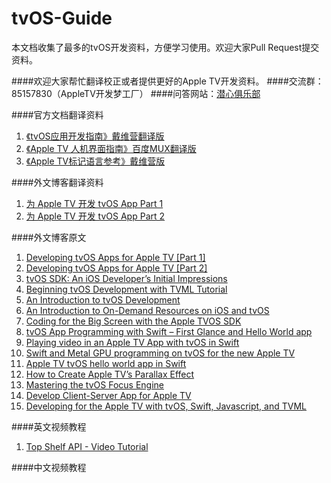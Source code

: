 # tvOS-Guide
本文档收集了最多的tvOS开发资料，方便学习使用。欢迎大家Pull Request提交资料。

####欢迎大家帮忙翻译校正或者提供更好的Apple TV开发资料。
####交流群：85157830（AppleTV开发梦工厂）
####问答网站：[潜心俱乐部](http://divein.club)

####官方文档翻译资料
1. [《tvOS应用开发指南》戴维营翻译版](https://github.com/DiveinEdu/App-Programming-Guide-for-tvOS)
2. [《Apple TV 人机界面指南》百度MUX翻译版](http://mux.baidu.com/?p=1000189)
3. [《Apple TV标记语言参考》戴维营版](https://github.com/DiveinEdu/Apple-TV-Markup-Language-Reference-in-Chinese)


####外文博客翻译资料
1. [为 Apple TV 开发 tvOS App Part 1](http://swift.gg/2015/09/14/developing-tvos-apps-for-apple-tv-with-swift/)
2. [为 Apple TV 开发 tvOS App Part 2](http://swift.gg/2015/09/15/developing-tvos-apps-for-apple-tv-part-2/)

####外文博客原文
1. [Developing tvOS Apps for Apple TV [Part 1]](http://jamesonquave.com/blog/developing-tvos-apps-for-apple-tv-with-swift/)
2. [Developing tvOS Apps for Apple TV [Part 2]](http://swift.gg/2015/09/15/developing-tvos-apps-for-apple-tv-part-2/)
3. [tvOS SDK: An iOS Developer’s Initial Impressions](http://www.raywenderlich.com/114313/tvos-initial-impressions)
4. [Beginning tvOS Development with TVML Tutorial](http://www.raywenderlich.com/114886/beginning-tvos-development-with-tvml-tutorial)
5. [An Introduction to tvOS Development](http://code.tutsplus.com/tutorials/an-introduction-to-tvos-development--cms-24848)
6. [An Introduction to On-Demand Resources on iOS and tvOS](http://code.tutsplus.com/tutorials/an-introduction-to-on-demand-resources-on-ios-and-tvos--cms-24929)
7. [Coding for the Big Screen with the Apple TVOS SDK](http://www.sitepoint.com/coding-for-the-big-screen-with-the-apple-tvos-sdk/)
8. [tvOS App Programming with Swift – First Glance and Hello World app](http://www.appshocker.com/tvos-app-programming-with-swift-first-glance-hello-world-app/)
9. [Playing video in an Apple TV App with tvOS in Swift](http://martinnormark.com/playing-video-on-apple-tv-with-tvos/)
10. [Swift and Metal GPU programming on tvOS for the new Apple TV](http://memkite.com/blog/2015/09/09/swift-and-metal-gpu-programming-on-tvos-for-the-new-apple-tv/)
11. [Apple TV tvOS hello world app in Swift](http://www.rockhoppertech.com/blog/apple-tv-tvos-hello-world-app-in-swift/#gettingStarted)
12. [How to Create Apple TV’s Parallax Effect](https://www.simononstartups.com/how-to-create-apple-tvs-parallax-effect/)
13. [Mastering the tvOS Focus Engine](http://nerds.airbnb.com/tvos-focus-engine/)
14. [Develop Client-Server App for Apple TV](http://pragma.tv/tutorial/2015/09/11/Client-Server-App-On-Apple-TV.html)
15. [Developing for the Apple TV with tvOS, Swift, Javascript, and TVML](https://www.simononstartups.com/developing-for-the-apple-tv-with-tvos-swift-javascript-and-tvml/)

####英文视频教程
1. [Top Shelf API - Video Tutorial](http://www.madeupbypeople.com/blog/2015/9/9/tvos-tutorial-make-apple-tv-apps)

####中文视频教程


